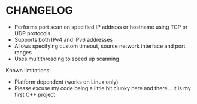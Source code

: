 # CHANGELOG

- Performs port scan on specified IP address or hostname using TCP or UDP protocols
- Supports both IPv4 and IPv6 addresses
- Allows specifying custom timeout, source network interface and port ranges
- Uses multithreading to speed up scanning

Known limitations:
- Platform dependent (works on Linux only)
- Please excuse my code being a little bit clunky here and there... it is my first C++ project
